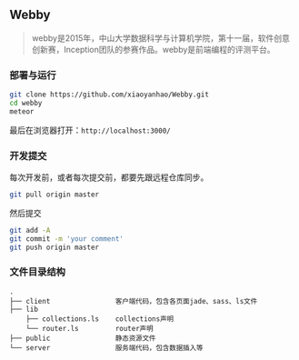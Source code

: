 ## Webby

> webby是2015年，中山大学数据科学与计算机学院，第十一届，软件创意创新赛，Inception团队的参赛作品。webby是前端编程的评测平台。

### 部署与运行

```bash
git clone https://github.com/xiaoyanhao/Webby.git
cd webby
meteor
```

最后在浏览器打开：`http://localhost:3000/`

### 开发提交

每次开发前，或者每次提交前，都要先跟远程仓库同步。

```bash
git pull origin master
```

然后提交

```bash
git add -A
git commit -m 'your comment'
git push origin master
```

### 文件目录结构
```
.
├── client                客户端代码，包含各页面jade、sass、ls文件
├── lib
    ├── collections.ls    collections声明
    └── router.ls         router声明
├── public                静态资源文件
└── server                服务端代码，包含数据插入等

```

